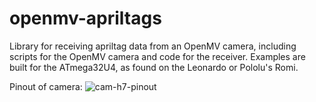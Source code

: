 # openmv-apriltags

Library for receiving apriltag data from an OpenMV camera, including scripts for the OpenMV camera and code for the receiver. Examples are built for the ATmega32U4, as found on the Leonardo or Pololu's Romi.

Pinout of camera:
![cam-h7-pinout](https://user-images.githubusercontent.com/68814774/160293164-34f471f1-776b-469a-91a8-5dd6d0f36d50.png)
